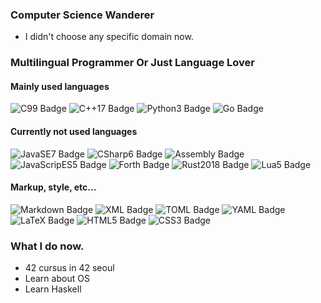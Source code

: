 ### Computer Science Wanderer
- I didn't choose any specific domain now.

### Multilingual Programmer Or Just Language Lover
#### Mainly used languages

![C99 Badge](https://img.shields.io/badge/-C99-A8B9CC?style=flat&logo=C&logoColor=FFFFFF)
![C++17 Badge](https://img.shields.io/badge/-C%2B%2B17-00599C?style=flat&logo=C%2B%2B&logoColor=FFFFFF)
![Python3 Badge](https://img.shields.io/badge/-Python3-3776AB?style=flat&logo=Python&logoColor=FFFFFF)
![Go Badge](https://img.shields.io/badge/-Go-00ADD8?style=flat&logo=Go&logoColor=FFFFFF)

#### Currently not used languages

![JavaSE7 Badge](https://img.shields.io/badge/-JavaSE7-007396?style=flat&logo=Java&logoColor=FFFFFF)
![CSharp6 Badge](https://img.shields.io/badge/-C%236-239120?style=flat&logo=C-Sharp&logoColor=FFFFFF)
![Assembly Badge](https://img.shields.io/badge/-Assembly-000000?style=flat)
![JavaScripES5 Badge](https://img.shields.io/badge/-JavaScriptES5-F7DF1E?style=flat&logo=JavaScript&logoColor=FFFFFF)
![Forth Badge](https://img.shields.io/badge/-Forth-000000?style=flat)
![Rust2018 Badge](https://img.shields.io/badge/-Rust2018-000000?style=flat&logo=Rust&logoColor=FFFFFF)
![Lua5 Badge](https://img.shields.io/badge/-Lua5-2C2D72?style=flat&logo=Lua&logoColor=FFFFFF)

#### Markup, style, etc...

![Markdown Badge](https://img.shields.io/badge/-Markdown-000000?style=flat&logo=Markdown&logoColor=FFFFFF)
![XML Badge](https://img.shields.io/badge/-XML-000000?style=flat)
![TOML Badge](https://img.shields.io/badge/-TOML-000000?style=flat)
![YAML Badge](https://img.shields.io/badge/-YAML-000000?style=flat)
![LaTeX Badge](https://img.shields.io/badge/-LaTeX-008080?style=flat&logo=LaTeX&logoColor=FFFFFF)
![HTML5 Badge](https://img.shields.io/badge/-HTML5-E34F26?style=flat&logo=HTML5&logoColor=FFFFFF)
![CSS3 Badge](https://img.shields.io/badge/-CSS3-1572B6?style=flat&logo=CSS3&logoColor=FFFFFF)

### What I do now.
- 42 cursus in 42 seoul
- Learn about OS
- Learn Haskell
